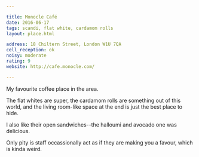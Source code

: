 ```yaml
---

title: Monocle Café
date: 2016-06-17
tags: scandi, flat white, cardamom rolls
layout: place.html

address: 18 Chiltern Street, London W1U 7QA
cell_reception: ok
noisy: moderate
rating: 9
website: http://cafe.monocle.com/

---
```


My favourite coffee place in the area.

The flat whites are super, the cardamom rolls are something out of this world, and the living room-like space at the end is just the best place to hide.

I also like their open sandwiches--the halloumi and avocado one was delicious.

Only pity is staff occassionally act as if they are making you a favour, which is kinda weird.
